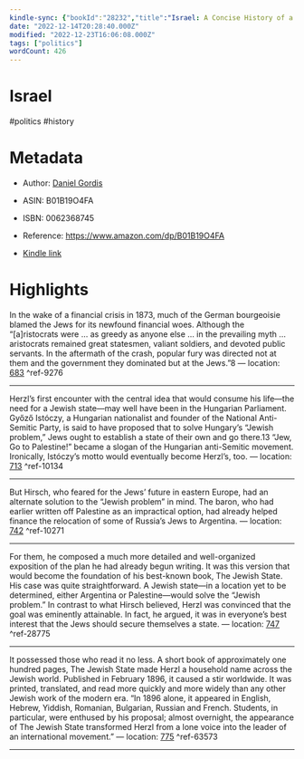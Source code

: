 ```yaml
---
kindle-sync: {"bookId":"28232","title":"Israel: A Concise History of a Nation Reborn","author":"Daniel Gordis","asin":"B01B19O4FA","lastAnnotatedDate":"2019-02-15","bookImageUrl":"https://m.media-amazon.com/images/I/91+4ktlXqlL._SY160.jpg","highlightsCount":5}
date: "2022-12-14T20:28:40.000Z"
modified: "2022-12-23T16:06:08.000Z"
tags: ["politics"]
wordCount: 426
---
```

# Israel

#politics #history

# Metadata

* Author: [Daniel Gordis](https://www.amazon.com/Daniel-Gordis/e/B000APBB2Q/ref=dp_byline_cont_ebooks_1)

* ASIN: B01B19O4FA

* ISBN: 0062368745

* Reference: <https://www.amazon.com/dp/B01B19O4FA>

* [Kindle link](kindle://book?action=open&asin=B01B19O4FA)

# Highlights

In the wake of a financial crisis in 1873, much of the German bourgeoisie blamed the Jews for its newfound financial woes. Although the “[a]ristocrats were … as greedy as anyone else … in the prevailing myth … aristocrats remained great statesmen, valiant soldiers, and devoted public servants. In the aftermath of the crash, popular fury was directed not at them and the government they dominated but at the Jews.”8 — location: [683](kindle://book?action=open&asin=B01B19O4FA&location=683) ^ref-9276

---

Herzl’s first encounter with the central idea that would consume his life—the need for a Jewish state—may well have been in the Hungarian Parliament. Győző Istóczy, a Hungarian nationalist and founder of the National Anti-Semitic Party, is said to have proposed that to solve Hungary’s “Jewish problem,” Jews ought to establish a state of their own and go there.13 “Jew, Go to Palestine!” became a slogan of the Hungarian anti-Semitic movement. Ironically, Istóczy’s motto would eventually become Herzl’s, too. — location: [713](kindle://book?action=open&asin=B01B19O4FA&location=713) ^ref-10134

---

But Hirsch, who feared for the Jews’ future in eastern Europe, had an alternate solution to the “Jewish problem” in mind. The baron, who had earlier written off Palestine as an impractical option, had already helped finance the relocation of some of Russia’s Jews to Argentina. — location: [742](kindle://book?action=open&asin=B01B19O4FA&location=742) ^ref-10271

---

For them, he composed a much more detailed and well-organized exposition of the plan he had already begun writing. It was this version that would become the foundation of his best-known book, The Jewish State. His case was quite straightforward. A Jewish state—in a location yet to be determined, either Argentina or Palestine—would solve the “Jewish problem.” In contrast to what Hirsch believed, Herzl was convinced that the goal was eminently attainable. In fact, he argued, it was in everyone’s best interest that the Jews should secure themselves a state. — location: [747](kindle://book?action=open&asin=B01B19O4FA&location=747) ^ref-28775

---

It possessed those who read it no less. A short book of approximately one hundred pages, The Jewish State made Herzl a household name across the Jewish world. Published in February 1896, it caused a stir worldwide. It was printed, translated, and read more quickly and more widely than any other Jewish work of the modern era. “In 1896 alone, it appeared in English, Hebrew, Yiddish, Romanian, Bulgarian, Russian and French. Students, in particular, were enthused by his proposal; almost overnight, the appearance of The Jewish State transformed Herzl from a lone voice into the leader of an international movement.” — location: [775](kindle://book?action=open&asin=B01B19O4FA&location=775) ^ref-63573

---
